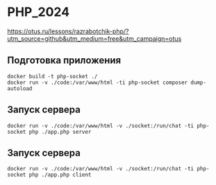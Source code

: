 # PHP_2024

https://otus.ru/lessons/razrabotchik-php/?utm_source=github&utm_medium=free&utm_campaign=otus

## Подготовка приложения
```
docker build -t php-socket ./
docker run -v ./code:/var/www/html -ti php-socket composer dump-autoload
```
## Запуск сервера
```
docker run -v ./code:/var/www/html -v ./socket:/run/chat -ti php-socket php ./app.php server
```
## Запуск сервера
```
docker run -v ./code:/var/www/html -v ./socket:/run/chat -ti php-socket php ./app.php client
```